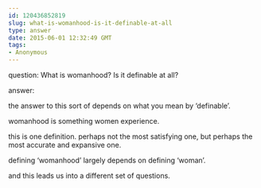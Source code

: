 ```yaml
---
id: 120436852819
slug: what-is-womanhood-is-it-definable-at-all
type: answer
date: 2015-06-01 12:32:49 GMT
tags:
- Anonymous
---
```

question: What is womanhood? Is it definable at all?

answer: <p>the answer to this sort of depends on what you mean by&nbsp;‘definable’.</p><p>womanhood is something women experience.&nbsp;</p><p>this is one definition. perhaps not the most satisfying one, but perhaps the most accurate and expansive one.</p><p>defining&nbsp;‘womanhood’ largely depends on defining&nbsp;‘woman’.&nbsp;</p><p>and this leads us into a different set of questions.&nbsp;</p>
